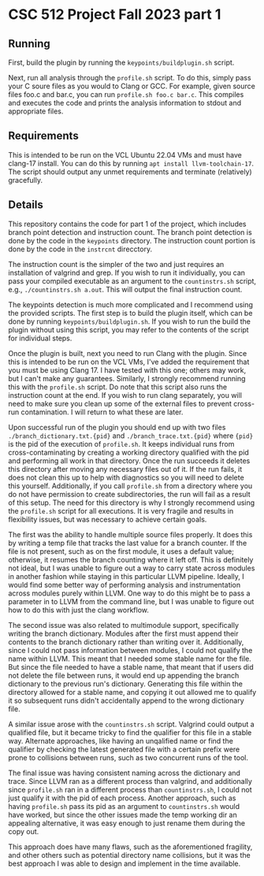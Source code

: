 # CSC 512 Project Fall 2023 part 1

## Running
First, build the plugin by running the `keypoints/buildplugin.sh` script.

Next, run all analysis through the `profile.sh` script. To do this, simply pass your C soure files as you would to Clang or GCC. For example, given source files foo.c and bar.c, you can run `profile.sh foo.c bar.c`. This compiles and executes the code and prints the analysis information to stdout and appropriate files.

## Requirements
This is intended to be run on the VCL Ubuntu 22.04 VMs and must have clang-17 install. You can do this by running `apt install llvm-toolchain-17`. The script should output any unmet requirements and terminate (relatively) gracefully.

## Details
This repository contains the code for part 1 of the project, which includes branch point detection and instruction count. The branch point detection is done by the code in the `keypoints` directory. The instruction count portion is done by the code in the `instrcnt` direcctory. 

The instruction count is the simpler of the two and just requires an installation of valgrind and grep. If you wish to run it individually, you can pass your compiled executable as an argument to the `countinstrs.sh` script, e.g., `./countinstrs.sh a.out`. This will output the final instruction count.

The keypoints detection is much more complicated and I recommend using the provided scripts. The first step is to build the plugin itself, which can be done by running `keypoints/buildplugin.sh`. If you wish to run the build the plugin without using this script, you may refer to the contents of the script for individual steps.

Once the plugin is built, next you need to run Clang with the plugin. Since this is intended to be run on the VCL VMs, I've added the requirement that you must be using Clang 17. I have tested with this one; others may work, but I can't make any guarantees. Similarly, I strongly recommend running this with the `profile.sh` script. Do note that this script also runs the instruction count at the end. If you wish to run clang separately, you will need to make sure you clean up some of the external files to prevent cross-run contamination. I will return to what these are later.

Upon successful run of the plugin you should end up with two files `./branch_dictionary.txt.{pid}` and `./branch_trace.txt.{pid}` where `{pid}` is the pid of the execution of `profile.sh`. It keeps individual runs from cross-contaminating by creating a working directory qualified with the pid and performing all work in that directory. Once the run succeeds it deletes this directory after moving any necessary files out of it. If the run fails, it does not clean this up to help with diagnostics so you will need to delete this yourself. Additionally, if you call `profile.sh` from a directory where you do not have permission to create subdirectories, the run will fail as a result of this setup. The need for this directory is why I strongly recommend using the `profile.sh` script for all executions. It is very fragile and results in flexibility issues, but was necessary to achieve certain goals. 

The first was the ability to handle multiple source files properly. It does this by writing a temp file that tracks the last value for a branch counter. If the file is not present, such as on the first module, it uses a default value; otherwise, it resumes the branch counting where it left off. This is definitely not ideal, but I was unable to figure out a way to carry state across modules in another fashion while staying in this particular LLVM pipeline. Ideally, I would find some better way of performing analysis and instrumentation across modules purely within LLVM. One way to do this might be to pass a parameter in to LLVM from the command line, but I was unable to figure out how to do this with just the clang workflow.

The second issue was also related to multimodule support, specifically writing the branch dictionary. Modules after the first must append their contents to the branch dictionary rather than writing over it. Additionally, since I could not pass information between modules, I could not qualify the name within LLVM. This meant that I needed some stable name for the file. But since the file needed to have a stable name, that meant that if users did not delete the file between runs, it would end up appending the branch dictionary to the previous run's dictionary. Generating this file within the directory allowed for a stable name, and copying it out allowed me to qualify it so subsequent runs didn't accidentally append to the wrong dictionary file. 

A similar issue arose with the `countinstrs.sh` script. Valgrind could output a qualified file, but it became tricky to find the qualifier for this file in a stable way. Alternate approaches, like having an unqalified name or find the qualifier by checking the latest generated file with a certain prefix were prone to collisions between runs, such as two concurrent runs of the tool.

The final issue was having consistent naming across the dictionary and trace. Since LLVM ran as a different process than valgrind, and additionally since `profile.sh` ran in a different process than `countinstrs.sh`, I could not just qualify it with the pid of each process. Another approach, such as having `profile.sh` pass its pid as an argument to `countinstrs.sh` would have worked, but since the other issues made the temp working dir an appealing alternative, it was easy enough to just rename them during the copy out.

This approach does have many flaws, such as the aforementioned fragility, and other others such as potential directory name collisions, but it was the best approach I was able to design and implement in the time available.